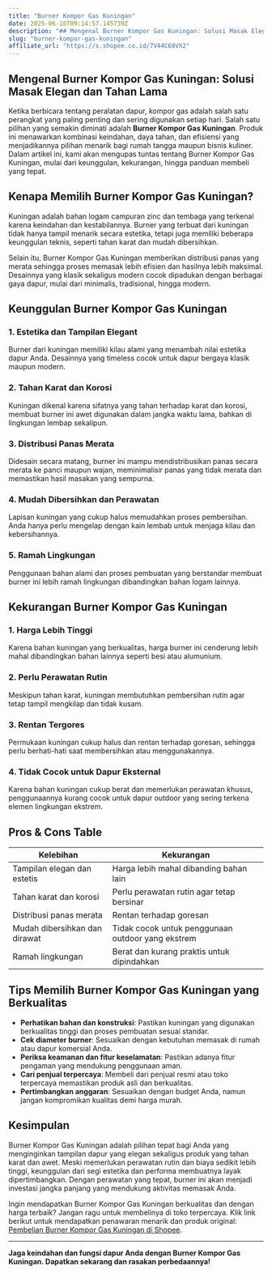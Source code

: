 ```yaml
---
title: "Burner Kompor Gas Kuningan"
date: 2025-06-16T09:14:57.145739Z
description: "## Mengenal Burner Kompor Gas Kuningan: Solusi Masak Elegan dan Tahan Lama..."
slug: "burner-kompor-gas-kuningan"
affiliate_url: "https://s.shopee.co.id/7V44C68VX2"
---
```

## Mengenal Burner Kompor Gas Kuningan: Solusi Masak Elegan dan Tahan Lama

Ketika berbicara tentang peralatan dapur, kompor gas adalah salah satu perangkat yang paling penting dan sering digunakan setiap hari. Salah satu pilihan yang semakin diminati adalah **Burner Kompor Gas Kuningan**. Produk ini menawarkan kombinasi keindahan, daya tahan, dan efisiensi yang menjadikannya pilihan menarik bagi rumah tangga maupun bisnis kuliner. Dalam artikel ini, kami akan mengupas tuntas tentang Burner Kompor Gas Kuningan, mulai dari keunggulan, kekurangan, hingga panduan membeli yang tepat.

## Kenapa Memilih Burner Kompor Gas Kuningan?

Kuningan adalah bahan logam campuran zinc dan tembaga yang terkenal karena keindahan dan kestabilannya. Burner yang terbuat dari kuningan tidak hanya tampil menarik secara estetika, tetapi juga memiliki beberapa keunggulan teknis, seperti tahan karat dan mudah dibersihkan.

Selain itu, Burner Kompor Gas Kuningan memberikan distribusi panas yang merata sehingga proses memasak lebih efisien dan hasilnya lebih maksimal. Desainnya yang klasik sekaligus modern cocok dipadukan dengan berbagai gaya dapur, mulai dari minimalis, tradisional, hingga modern.

## Keunggulan Burner Kompor Gas Kuningan

### 1. Estetika dan Tampilan Elegant
Burner dari kuningan memiliki kilau alami yang menambah nilai estetika dapur Anda. Desainnya yang timeless cocok untuk dapur bergaya klasik maupun modern.

### 2. Tahan Karat dan Korosi
Kuningan dikenal karena sifatnya yang tahan terhadap karat dan korosi, membuat burner ini awet digunakan dalam jangka waktu lama, bahkan di lingkungan lembap sekalipun.

### 3. Distribusi Panas Merata
Didesain secara matang, burner ini mampu mendistribusikan panas secara merata ke panci maupun wajan, meminimalisir panas yang tidak merata dan memastikan hasil masakan yang sempurna.

### 4. Mudah Dibersihkan dan Perawatan
Lapisan kuningan yang cukup halus memudahkan proses pembersihan. Anda hanya perlu mengelap dengan kain lembab untuk menjaga kilau dan kebersihannya.

### 5. Ramah Lingkungan
Penggunaan bahan alami dan proses pembuatan yang berstandar membuat burner ini lebih ramah lingkungan dibandingkan bahan logam lainnya.

## Kekurangan Burner Kompor Gas Kuningan

### 1. Harga Lebih Tinggi
Karena bahan kuningan yang berkualitas, harga burner ini cenderung lebih mahal dibandingkan bahan lainnya seperti besi atau alumunium.

### 2. Perlu Perawatan Rutin
Meskipun tahan karat, kuningan membutuhkan pembersihan rutin agar tetap tampil mengkilap dan tidak kusam.

### 3. Rentan Tergores
Permukaan kuningan cukup halus dan rentan terhadap goresan, sehingga perlu berhati-hati saat membersihkan atau menggunakannya.

### 4. Tidak Cocok untuk Dapur Eksternal
Karena bahan kuningan cukup berat dan memerlukan perawatan khusus, penggunaannya kurang cocok untuk dapur outdoor yang sering terkena elemen lingkungan ekstrem.

## Pros & Cons Table

| Kelebihan                                              | Kekurangan                                               |
|---------------------------------------------------------|---------------------------------------------------------|
| Tampilan elegan dan estetis                            | Harga lebih mahal dibanding bahan lain                |
| Tahan karat dan korosi                                | Perlu perawatan rutin agar tetap bersinar            |
| Distribusi panas merata                                | Rentan terhadap goresan                                |
| Mudah dibersihkan dan dirawat                         | Tidak cocok untuk penggunaan outdoor yang ekstrem  |
| Ramah lingkungan                                       | Berat dan kurang praktis untuk dipindahkan           |

## Tips Memilih Burner Kompor Gas Kuningan yang Berkualitas

- **Perhatikan bahan dan konstruksi**: Pastikan kuningan yang digunakan berkualitas tinggi dan proses pembuatan sesuai standar.
- **Cek diameter burner**: Sesuaikan dengan kebutuhan memasak di rumah atau dapur komersial Anda.
- **Periksa keamanan dan fitur keselamatan**: Pastikan adanya fitur pengaman yang mendukung penggunaan aman.
- **Cari penjual terpercaya**: Membeli dari penjual resmi atau toko terpercaya memastikan produk asli dan berkualitas.
- **Pertimbangkan anggaran**: Sesuaikan dengan budget Anda, namun jangan kompromikan kualitas demi harga murah.

## Kesimpulan

Burner Kompor Gas Kuningan adalah pilihan tepat bagi Anda yang menginginkan tampilan dapur yang elegan sekaligus produk yang tahan karat dan awet. Meski memerlukan perawatan rutin dan biaya sedikit lebih tinggi, keunggulan dari segi estetika dan performa membuatnya layak dipertimbangkan. Dengan perawatan yang tepat, burner ini akan menjadi investasi jangka panjang yang mendukung aktivitas memasak Anda.

Ingin mendapatkan Burner Kompor Gas Kuningan berkualitas dan dengan harga terbaik? Jangan ragu untuk membelinya di toko terpercaya. Klik link berikut untuk mendapatkan penawaran menarik dan produk original: [Pembelian Burner Kompor Gas Kuningan di Shopee](https://s.shopee.co.id/7V44C68VX2).

---

**Jaga keindahan dan fungsi dapur Anda dengan Burner Kompor Gas Kuningan. Dapatkan sekarang dan rasakan perbedaannya!**